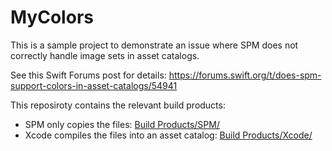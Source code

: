 # MyColors

This is a sample project to demonstrate an issue where SPM does not correctly handle image sets in asset catalogs.

See this Swift Forums post for details: https://forums.swift.org/t/does-spm-support-colors-in-asset-catalogs/54941

This reposiroty contains the relevant build products:
- SPM only copies the files: [Build Products/SPM/](https://github.com/marcomasser/ColorAssetsInPackageManager/tree/main/Build%20Results/SPM)
- Xcode compiles the files into an asset catalog: [Build Products/Xcode/](https://github.com/marcomasser/ColorAssetsInPackageManager/tree/main/Build%20Results/Xcode)
